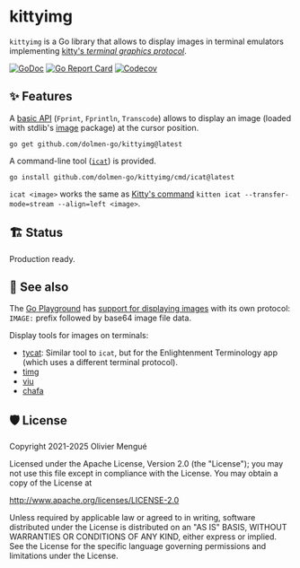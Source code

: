 # kittyimg

`kittyimg` is a Go library that allows to display images in terminal emulators implementing [kitty's *terminal graphics protocol*](https://sw.kovidgoyal.net/kitty/graphics-protocol.html).

[![GoDoc](https://img.shields.io/badge/godoc-reference-blue.svg)](https://pkg.go.dev/github.com/dolmen-go/kittyimg)
[![Go Report Card](https://goreportcard.com/badge/github.com/dolmen-go/kittyimg)](https://goreportcard.com/report/github.com/dolmen-go/kittyimg)
[![Codecov](https://img.shields.io/codecov/c/github/dolmen-go/kittyimg/main.svg)](https://codecov.io/gh/dolmen-go/kittyimg/branch/main)

## ✨ Features

A [basic API](https://pkg.go.dev/github.com/dolmen-go/kittyimg) (`Fprint`, `Fprintln`, `Transcode`) allows to display an image (loaded with stdlib's [image](https://pkg.go.dev/image) package) at the cursor position.

```
go get github.com/dolmen-go/kittyimg@latest
```

A command-line tool ([`icat`](https://pkg.go.dev/github.com/dolmen-go/kittyimg/cmd/icat)) is provided.

```
go install github.com/dolmen-go/kittyimg/cmd/icat@latest
```

`icat <image>` works the same as [Kitty's command](https://sw.kovidgoyal.net/kitty/kittens/icat/) `kitten icat --transfer-mode=stream --align=left <image>`.

## 🏗️ Status

Production ready.

## 🔄 See also

The [Go Playground](https://go.dev/play) has [support for displaying images](https://play.golang.org/p/LXmxkAV0z_M) with its own protocol: `IMAGE:` prefix followed by base64 image file data.

Display tools for images on terminals:
* [tycat](https://git.enlightenment.org/apps/terminology.git/tree/src/bin/tycat.c):
Similar tool to `icat`, but for the Enlightenment Terminology app (which uses a different terminal protocol).
* [timg](https://github.com/hzeller/timg)
* [viu](https://github.com/atanunq/viu)
* [chafa](https://hpjansson.org/chafa/)

## 🛡️ License

Copyright 2021-2025 Olivier Mengué

Licensed under the Apache License, Version 2.0 (the "License");
you may not use this file except in compliance with the License.
You may obtain a copy of the License at

   http://www.apache.org/licenses/LICENSE-2.0

Unless required by applicable law or agreed to in writing, software
distributed under the License is distributed on an "AS IS" BASIS,
WITHOUT WARRANTIES OR CONDITIONS OF ANY KIND, either express or implied.
See the License for the specific language governing permissions and
limitations under the License.

